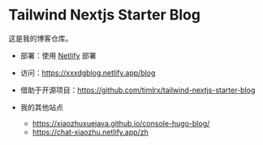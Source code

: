 # Tailwind Nextjs Starter Blog

这是我的博客仓库。

- 部署：使用 [Netlify](https://www.netlify.com/) 部署

- 访问：https://xxxdgblog.netlify.app/blog

- 借助于开源项目：https://github.com/timlrx/tailwind-nextjs-starter-blog

- 我的其他站点
  - https://xiaozhuxuejava.github.io/console-hugo-blog/
  - https://chat-xiaozhu.netlify.app/zh
